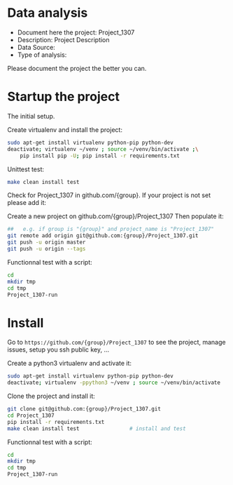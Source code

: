 # Data analysis
- Document here the project: Project_1307
- Description: Project Description
- Data Source:
- Type of analysis:

Please document the project the better you can.

# Startup the project

The initial setup.

Create virtualenv and install the project:
```bash
sudo apt-get install virtualenv python-pip python-dev
deactivate; virtualenv ~/venv ; source ~/venv/bin/activate ;\
    pip install pip -U; pip install -r requirements.txt
```

Unittest test:
```bash
make clean install test
```

Check for Project_1307 in github.com/{group}. If your project is not set please add it:

Create a new project on github.com/{group}/Project_1307
Then populate it:

```bash
##   e.g. if group is "{group}" and project_name is "Project_1307"
git remote add origin git@github.com:{group}/Project_1307.git
git push -u origin master
git push -u origin --tags
```

Functionnal test with a script:

```bash
cd
mkdir tmp
cd tmp
Project_1307-run
```

# Install

Go to `https://github.com/{group}/Project_1307` to see the project, manage issues,
setup you ssh public key, ...

Create a python3 virtualenv and activate it:

```bash
sudo apt-get install virtualenv python-pip python-dev
deactivate; virtualenv -ppython3 ~/venv ; source ~/venv/bin/activate
```

Clone the project and install it:

```bash
git clone git@github.com:{group}/Project_1307.git
cd Project_1307
pip install -r requirements.txt
make clean install test                # install and test
```
Functionnal test with a script:

```bash
cd
mkdir tmp
cd tmp
Project_1307-run
```
